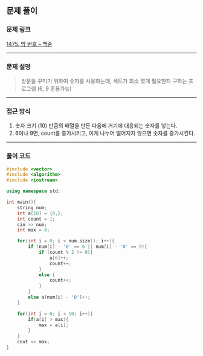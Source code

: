 ##  문제 풀이

###  문제 링크  
[1475. 방 번호 – 백준](https://www.acmicpc.net/problem/1475)

---

###  문제 설명  
> 방문을 꾸미기 위하여 숫자를 사용하는데, 세트가 최소 몇개 필요한지 구하는 프로그램 (6, 9 혼용가능)
---

###  접근 방식  
1. 숫자 크기 (10) 만큼의 배열을 만든 다음에 거기에 대응되는 숫자를 넣는다.
2. 6이나 9면, count를 증가시키고, 이게 나누어 떨어지지 않으면 숫자를 증가시킨다.

---

### 풀이 코드

```cpp
#include <vector>
#include <algorithm>
#include <iostream>

using namespace std;

int main(){
    string num;
    int a[10] = {0,};
    int count = 1;
    cin >> num;
    int max = 0;

    for(int i = 0; i < num.size(); i++){
        if (num[i] - '0' == 6 || num[i] - '0' == 9){
            if (count % 2 != 0){
                a[6]++;
                count++;
            }
            else {
                count++;
            }
        }
        else a[num[i] - '0']++;
    }

    for(int i = 0; i < 10; i++){
        if(a[i] > max){
            max = a[i];
        }
    }
    cout << max;
}
```


